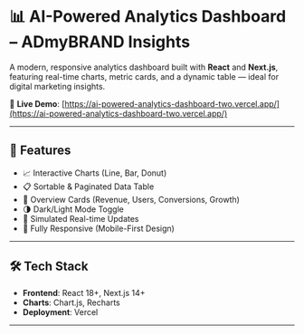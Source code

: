 # 📊 AI-Powered Analytics Dashboard – ADmyBRAND Insights

A modern, responsive analytics dashboard built with **React** and **Next.js**, featuring real-time charts, metric cards, and a dynamic table — ideal for digital marketing insights.

🔗 **Live Demo**: [https://ai-powered-analytics-dashboard-two.vercel.app/](https://ai-powered-analytics-dashboard-two.vercel.app/)

---

## 🚀 Features

- 📈 Interactive Charts (Line, Bar, Donut)
- 📋 Sortable & Paginated Data Table
- 🧠 Overview Cards (Revenue, Users, Conversions, Growth)
- 🌗 Dark/Light Mode Toggle
- 🔁 Simulated Real-time Updates
- 📱 Fully Responsive (Mobile-First Design)

---

## 🛠 Tech Stack

- **Frontend**: React 18+, Next.js 14+
- **Charts**: Chart.js, Recharts
- **Deployment**: Vercel

---
